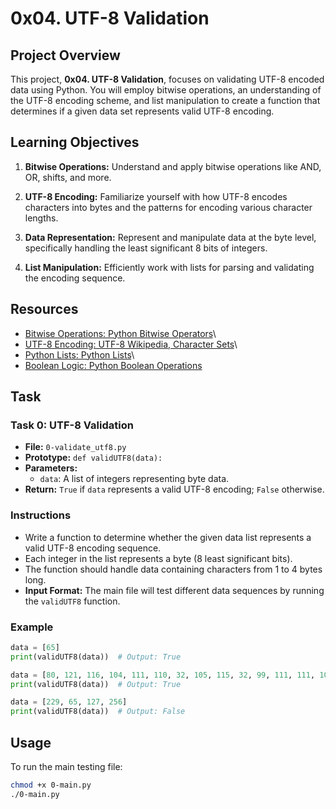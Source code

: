 # 0x04. UTF-8 Validation

## Project Overview

This project, **0x04. UTF-8 Validation**, focuses on validating UTF-8 encoded data using Python. You will employ bitwise operations, an understanding of the UTF-8 encoding scheme, and list manipulation to create a function that determines if a given data set represents valid UTF-8 encoding.

## Learning Objectives

1. **Bitwise Operations:** Understand and apply bitwise operations like AND, OR, shifts, and more.

2. **UTF-8 Encoding:** Familiarize yourself with how UTF-8 encodes characters into bytes and the patterns for encoding various character lengths.

3. **Data Representation:** Represent and manipulate data at the byte level, specifically handling the least significant 8 bits of integers.

4. **List Manipulation:** Efficiently work with lists for parsing and validating the encoding sequence.

## Resources

- [Bitwise Operations: Python Bitwise Operators](https://wiki.python.org/moin/BitwiseOperators)\
- [UTF-8 Encoding: UTF-8 Wikipedia, Character Sets]()\
- [Python Lists: Python Lists](https://docs.python.org/3/tutorial/datastructures.html#more-on-lists)\
- [Boolean Logic: Python Boolean Operations]()

## Task

### Task 0: UTF-8 Validation

- **File:** `0-validate_utf8.py`
- **Prototype:** `def validUTF8(data):`
- **Parameters:**
    - `data`: A list of integers representing byte data.
- **Return:** `True` if `data` represents a valid UTF-8 encoding; `False` otherwise.

### Instructions

- Write a function to determine whether the given data list represents a valid UTF-8 encoding sequence.
- Each integer in the list represents a byte (8 least significant bits).
- The function should handle data containing characters from 1 to 4 bytes long.
- **Input Format:** The main file will test different data sequences by running the `validUTF8` function.

### Example
```python
data = [65]
print(validUTF8(data))  # Output: True

data = [80, 121, 116, 104, 111, 110, 32, 105, 115, 32, 99, 111, 111, 108, 33]
print(validUTF8(data))  # Output: True

data = [229, 65, 127, 256]
print(validUTF8(data))  # Output: False
```

## Usage

To run the main testing file:
```bash
chmod +x 0-main.py
./0-main.py
```
